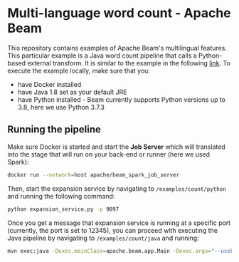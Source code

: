 # Multi-language word count - Apache Beam

This repository contains examples of Apache Beam's multilingual features. This particular example is a Java word count pipeline that calls a Python-based external transform. It is similar to the example in the following [link](https://beam.apache.org/documentation/patterns/cross-language/).
To execute the example locally, make sure that you: 

- have Docker installed 
- have Java 1.8 set as your default JRE
- have Python installed - Beam currently supports Python versions up to 3.8, here we use Python 3.7.3 


## Running the pipeline

Make sure Docker is started and start the **Job Server** which will translated into the stage that will run on your back-end or runner (here we used Spark):

```sh
docker run --network=host apache/beam_spark_job_server
``` 

Then, start the expansion service by navigating to `/examples/count/python` and running the following command: 

```sh
python expansion_service.py -p 9097
```

Once you get a message that expansion service is running at a specific port (currently, the port is set to 12345), you can proceed with executing the Java pipeline by navigating to `/examples/count/java` and running: 


```sh
mvn exec:java -Dexec.mainClass=apache.beam.app.Main -Dexec.args="--useExternal=true --runner=PortableRunner --expansionServiceURL=localhost:9097 --jobEndpoint=localhost:8099 --experiments=beam_fn_api"
```
